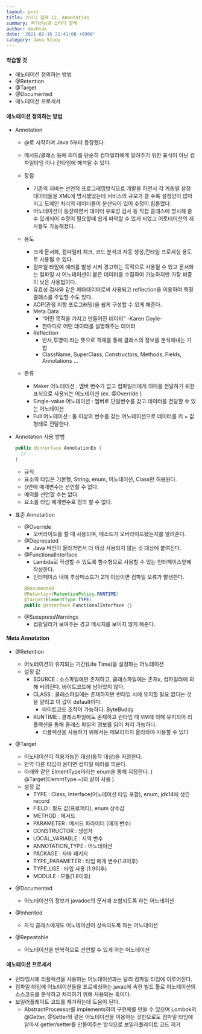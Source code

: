 ```yaml
---
layout: post
title: 스터디 할래 12. Annotation
summary: 백기선님과 스터디 할래
author: devhtak
date: '2021-02-16 21:41:00 +0900'
category: Java Study
---
```


#### 학습할 것

- 애노테이션 정의하는 방법
- @Retention
- @Target
- @Documented
- 애노테이션 프로세서

#### 애노테이션 정의하는 방법

- Annotation
  - @로 시작하며 Java 5부터 등장했다.
  - 메서드/클래스 등에 의미를 단순히 컴파일러에게 알려주기 위한 표식이 아닌 컴파일타임 이나 런타임에 해석될 수 있다.
  
  - 장점
    - 기존의 자바는 선언적 프로그래밍방식으로 개발을 하면서 각 계층별 설정 데이터들을 XML에 명시했었는데 서비스의 규모가 클 수록 설정양이 많아지고 도메인 처리의 데이터들이 분산되어 있어 수정이 힘들었다.
    - 어노테이션이 등장하면서 데이터 유효성 검사 등 직접 클래스에 명시해 줄 수 있게되어 수정이 필요할때 쉽게 파악할 수 있게 되었고 어토테이션의 재사용도 가능해졌다.
  
  - 용도
    - 크게 문서화, 컴파일러 체크, 코드 분석과 자동 생성,런타임 프로세싱 용도로 사용될 수 있다.
    - 컴파일 타임에 에러를 발생 시켜 경고하는 목적으로 사용될 수 있고 문서화는 컴파일 시 어노테이션이 붙은 데이터를 수집하여 가능하지만 가장 비중이 낮은 사용법이다.
    - 유효성 검사와 같은 메타데이터로써 사용되고 reflection을 이용하여 특정 클래스를 주입할 수도 있다.
    - AOP(관점 지향 프로그래밍)을 쉽게 구성할 수 있게 해준다.
    - Meta Data
      - “어떤 목적을 가지고 만들어진 데이터” -Karen Coyle-
      - 한마디로 어떤 데이터를 설명해주는 데이터
    - Reflection
      - 반사,투영이 라는 뜻으로 객체를 통해 클래스의 정보를 분석해내는 기법
      - ClassName, SuperClass, Constructors, Methods, Fields, Annotations …
      
  - 분류
    - Maker 어노테이션 : 멤버 변수가 없고 컴파일러에게 의미를 전달하기 위한 표식으로 사용되는 어노테이션 (ex. @Override )
    - Single-value 어노테이션 : 멤버로 단일변수를 갖고 데이터를 전달할 수 있는 어노테이션
    - Full 어노테이션 : 둘 이상의 변수를 갖는 어노테이션으로 데이터를 키 = 값형태로 전달한다.
      
- Annotation 사용 방법
  ```java
  public @interface AnnotationEx {
    // ...
  }
  ```
  
  - 규칙
   - 요소의 타입은 기본형, String, enum, 어노테이션, Class만 허용된다.
   - ()안에 매개변수는 선언할 수 없다.
   - 예외를 선언할 수는 없다.
   - 요소를 타입 매개변수로 정의 할 수 없다.
 
- 표준 Annotaition
  - @Override
    - 오버라이드를 할 때 사용되며, 메소드가 오버라이드됐는지를 알려준다.
  - @Deprecated
    - Java 버전이 올라가면서 더 이상 사용되지 않는 것 대상에 붙여진다.
  - @FunctionalInterface
    - Lambda로 작성할 수 있도록 함수형으로 사용할 수 있는 인터페이스앞에 작성한다.
    - 인터페이스 내에 추상메소드가 2개 이상이면 컴파일 오류가 발생한다.
    ```java
    @Documented
    @Retention(RetentionPolicy.RUNTIME)
    @Target(ElementType.TYPE)
    public @interface FunctionalInterface {}
    ```
  - @SusspressWarnings
    - 컵팡딜러가 보여주는 경고 메시지를 보이지 않게 해준다.
  

#### Meta Annotation
- @Retention
  - 어노테이션이 유지되는 기간(Life Time)을 설정하는 어노테이션
  - 설정 값
    - SOURCE : 소스파일에만 존재하고, 클래스파일에는 존재x, 컴파일러에 의해 버려진다. 바이트코드에 남아있지 않다.
    - CLASS : 클래스파일에는 존재하지만 런타임 시에 유지할 필요 없다는 것을 알리고 이 값이 default이다.
      - 바이트코드 조작이 가능하다. ByteBuddy
    - RUNTIME : 클래스파일에도 존재하고 런타임 때 VM에 의해 유지되어 리플랙션을 통해 클래스 파일의 정보를 읽어 처리 가능하다.
      - 리플렉션을 사용하기 위해서는 메모리까지 올라와야 사용할 수 있다

- @Target
  - 어노테이션이 적용가능한 대상(동작 대상)을 지정한다.
  - 만약 다른 타입이 온다면 컴파일 에러를 띄운다.
  - 아래와 같은 ElmentType이라는 enum을 통해 지정한다. ( @Target(ElemntType.~)와 같이 사용 )
  - 설정 값
    - TYPE : Class, Interface(어노테이션 타입 포함), enum, jdk14에 생긴 record
    - FIELD : 필드 값(프로퍼티), enum 상수값
    - METHOD : 메서드
    - PARAMETER : 메서드 파라미터 (매개 변수)
    - CONSTRUCTOR : 생성자
    - LOCAL_VARIABLE : 지역 변수
    - ANNOTATION_TYPE : 어노테이션
    - PACKAGE : 자바 패키지
    - TYPE_PARAMETER : 타입 매개 변수(1.8이후)
    - TYPE_USE : 타입 사용 (1.9이후)
    - MODULE : 모듈(1.8이후)
    
- @Documented
  - 어노테이션의 정보가 javadoc의 문서에 포함되도록 하는 어노테이션

- @Inherited
  - 자식 클래스에게도 어노테이션이 상속되도록 하는 어노테이션

- @Repeatable
  - 어노테이션을 반복적으로 선언할 수 있게 하는 어노테이션

#### 애노테이션 프로세서

- 런타임시에 리플랙션을 사용하는 어노테이션과는 달리 컴파일 타임에 이루어진다.
- 컴파일 타임에 어노테이션들을 프로세싱하는 javac에 속한 빌드 툴로 어노테이션의 소스코드를 분석하고 처리하기 위해 사용되는 훅이다.
- 보일러플레이트 코드를 제거하는데 도움이 된다.
  - AbstractProcessor를 implements하여 구현체를 만들 수 있으며 Lombok의 @Getter, @Setter와 같은 어노테이션을 이용하는 것만으로도 컴파일 타임에 알아서 getter/setter를 만들어주는 방식으로 보일러플레이트 코드 제거
  
